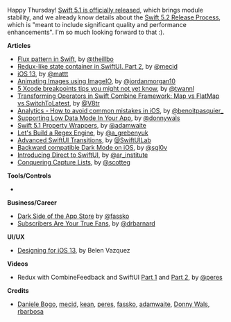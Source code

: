 Happy Thursday! [Swift 5.1 is officially released](https://swift.org/blog/swift-5-1-released/), which brings module stability, and we already know details about the [Swift 5.2 Release Process](https://swift.org/blog/5-2-release-process/), which is "meant to include significant quality and performance enhancements". I'm so much looking forward to that :).

**Articles**

* [Flux pattern in Swift](https://swiftandpizza.com/flux-in-swift/), by [@theillbo](https://twitter.com/theillbo)
* [Redux-like state container in SwiftUI. Part 2](https://mecid.github.io/2019/09/25/redux-like-state-container-in-swiftui-part2/), by [@mecid](https://twitter.com/mecid)
* [iOS 13](https://nshipster.com/ios-13/), by [@mattt](https://twitter.com/mattt)
* [Animating Images using ImageIO](https://www.swiftjectivec.com/animating-images-using-image-io/), by [@jordanmorgan10](https://www.twitter.com/jordanmorgan10)
* [5 Xcode breakpoints tips you might not yet know](https://www.avanderlee.com/debugging/xcode-breakpoints-tips/), by [@twannl](https://www.twitter.com/twannl)
* [Transforming Operators in Swift Combine Framework: Map vs FlatMap vs SwitchToLatest](https://www.vadimbulavin.com/map-flatmap-switchtolatest-in-combine-framework/), by [@V8tr](https://twitter.com/V8tr)
* [Analytics - How to avoid common mistakes in iOS](https://benoitpasquier.com/common-mistakes-analytics-ios-app/), by [@benoitpasquier_](https://twitter.com/benoitpasquier_)
* [Supporting Low Data Mode In Your App](https://www.donnywals.com/supporting-low-data-mode-in-your-app/), by [@donnywals](https://twitter.com/donnywals)
* [Swift 5.1 Property Wrappers](https://medium.com/get-chip/propert-wrappers-in-swift-5-1-14f610530710), by [@adamwaite](https://twitter.com/adamwaite)
* [Let's Build a Regex Engine](https://kean.github.io/post/lets-build-regex), by [@a_grebenyuk](https://twitter.com/a_grebenyuk)
* [Advanced SwiftUI Transitions](https://swiftui-lab.com/advanced-transitions/), by [@SwiftUILab](https://twitter.com/SwiftUILab)
* [Backward compatible Dark Mode on iOS](https://www.onswiftwings.com/posts/dark-mode/), by [@sgl0v](https://twitter.com/sgl0v)
* [Introducing Direct to SwiftUI](http://www.alwaysrightinstitute.com/directtoswiftui/), by [@ar_institute](https://twitter.com/ar_institute)
* [Conquering Capture Lists](https://scotteg.github.io/Conquering-Capture-Lists), by [@scotteg](https://twitter.com/scotteg)

**Tools/Controls**

*

**Business/Career**

* [Dark Side of the App Store](https://kristaps.me/dark-side-appstore/) by [@fassko](https://twitter.com/fassko)
* [Subscribers Are Your True Fans](https://www.revenuecat.com/2019/09/24/subscribers-are-your-true-fans), by [@drbarnard](https://twitter.com/drbarnard)

**UI/UX**

* [Designing for iOS 13](https://blog.prototypr.io/designing-for-ios-13-a3da4973238d), by Belen Vazquez

**Videos**

* Redux with CombineFeedback and SwiftUI [Part 1](https://www.youtube.com/watch?v=MdZAAJWZIgE&t=19s) and [Part 2](https://www.youtube.com/watch?v=aCr0gzof-RI&t=31s), by [@peres](https://twitter.com/peres)

**Credits**

* [Daniele Bogo](https://github.com/danielebogo), [mecid](https://github.com/mecid), [kean](https://github.com/kean), [peres](https://github.com/ruiaaperes), [fassko](https://github.com/fassko), [adamwaite](https://github.com/adamwaite), [Donny Wals](https://twitter.com/donnywals), [rbarbosa](https://github.com/rbarbosa)
